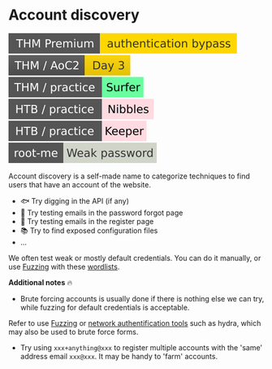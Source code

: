# Account discovery

[![authenticationbypass](../../../../_badges/thmp/authenticationbypass.svg)](https://tryhackme.com/room/authenticationbypass)
[![adventofcyber2](../../../../_badges/thm/adventofcyber2/day3.svg)](https://tryhackme.com/room/adventofcyber2)
[![surfer](../../../../_badges/thm-p/surfer.svg)](https://tryhackme.com/r/room/surfer)
![nibbles](../../../../_badges/htb-p/nibbles.svg)
[![keeper](../../../../_badges/htb-p/keeper.svg)](https://app.hackthebox.com/machines/Keeper)
[![weak_password](../../../../_badges/rootme/web_server/weak_password.svg)](https://www.root-me.org/en/Challenges/Web-Server/Weak-password)

<div class="row row-cols-lg-2"><div>

Account discovery is a self-made name to categorize techniques to find users that have an account of the website.

* 🐟 Try digging in the API (if any)
* 👀 Try testing emails in the password forgot page
* 🙌 Try testing emails in the register page
* 📚 Try to find exposed configuration files
* ...

We often test weak or mostly default credentials. You can do it manually, or use [Fuzzing](fuzzing.md) with these [wordlists](/cybersecurity/red-team/_knowledge/topics/wordlists.md#accounts).
</div><div>

**Additional notes** 🔥

* Brute forcing accounts is usually done if there is nothing else we can try, while fuzzing for default credentials is acceptable.

Refer to use [Fuzzing](fuzzing.md) or [network authentification tools](/cybersecurity/red-team/s2.discovery/techniques/network/auth.md) such as hydra, which may also be used to brute force forms.

* Try using `xxx+anything@xxx` to register multiple accounts with the 'same' address email `xxx@xxx`. It may be handy to 'farm' accounts.
</div></div>